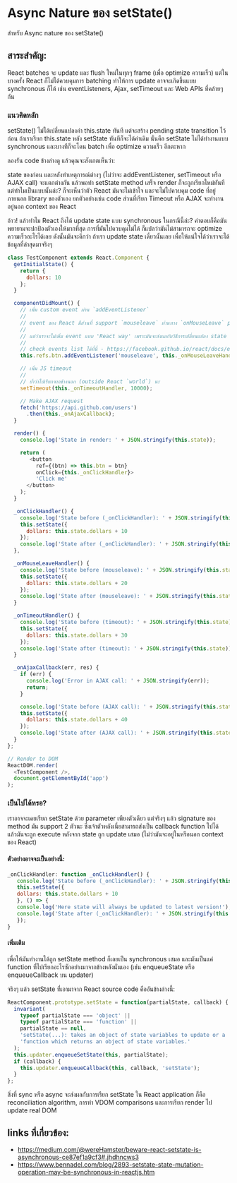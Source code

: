 # Async Nature ของ setState()
สำหรับ Async nature ของ setState()

## สาระสำคัญ:
React batches จะ update และ flush ใหม่ในทุกๆ frame (เพื่อ optimize ความเร็ว) 
แต่ในบางครั้ง React ก็ไม่ได้ควบคุมการ batching ทำให้การ update อาจจะเกิดขึ้นแบบ synchronous ก็ได้
เช่น eventListeners, Ajax, setTimeout และ Web APIs ที่คล้ายๆ กัน

### แนวคิดหลัก
setState() ไม่ได้เปลี่ยนแปลงค่า this.state ทันที แต่จะสร้าง pending state transition ไว้ก่อน ถ้าเราเรียก this.state หลัง setState ทันทีก็จะได้ค่าเดิม นั่นคือ setState ไม่ได้ทำงานแบบ synchronous และบางทีก็จะโดน batch เพื่อ optimize ความเร็ว อีกตะหาก

ลองรัน code ข้างล่างดู แล้วคุณจะสังเกตเห็นว่า:

state ของก่อน และหลังทำเหตุการณ์ต่างๆ (ไม่ว่าจะ addEventListener, setTimeout หรือ AJAX call) จะแตกต่างกัน แล้วพอทำ setState method เสร็จ render ก็จะถูกเรียกใหม่ทันที แต่ทำไมเป็นแบบนั้นล่ะ? ก็จะเห็นว่าตัว React มันจะไม่เข้าใจ และจะไม่ไปควบคุม code ที่อยู่ภายนอก library ของตัวเอง ยกตัวอย่างเช่น code ส่วนที่เรียก Timeout หรือ AJAX จะทำงานอยู่นอก context ของ React

อ้าว! แล้วทำไม React ถึงได้ update state แบบ synchronous ในกรณีนี้ล่ะ? คำตอบก็คือมันพยายามจะปกป้องตัวเองให้มากที่สุด 
การที่มันไปควบคุมไม่ได้ ก็แปลว่ามันไม่สามารถจะ optimize ความเร็วอะไรได้เลย ดังนั้นมันจะดีกว่า ถ้าเรา update state เดี๋ยวนั้นเลย เพื่อให้แน่ใจได้ว่าเราจะได้ข้อมูลที่ล่าสุดมาจริงๆ 

```javascript
class TestComponent extends React.Component {
  getInitialState() {
    return {
      dollars: 10
    };
  }

  componentDidMount() {
    // เพิ่ม custom event ผ่าน `addEventListener`
    //
    // event ของ React มีส่วนที่ support `mouseleave` ผ่านทาง `onMouseLeave` prop
    //
    // แต่ว่าเราจะไม่เพิ่ม event แบบ 'React way' เพราะมันจะส่งผลกับวิธีการเปลี่ยนแปลง state
    //
    // check events list ได้ที่นี่ - https://facebook.github.io/react/docs/events.html
    this.refs.btn.addEventListener('mouseleave', this._onMouseLeaveHandler);

    // เพิ่ม JS timeout
    //
    // ย้ำว่าไปเรียกจากข้างนอก (outside React `world`) นะ
    setTimeout(this._onTimeoutHandler, 10000);

    // Make AJAX request
    fetch('https://api.github.com/users')
      .then(this._onAjaxCallback);
  }

  render() {
    console.log('State in render: ' + JSON.stringify(this.state));

    return (
       <button
         ref={(btn) => this.btn = btn}
         onClick={this._onClickHandler}>
         'Click me'
      </button>
    );
  }

  _onClickHandler() {
    console.log('State before (_onClickHandler): ' + JSON.stringify(this.state));
    this.setState({
      dollars: this.state.dollars + 10
    });
    console.log('State after (_onClickHandler): ' + JSON.stringify(this.state));
  },

  _onMouseLeaveHandler() {
    console.log('State before (mouseleave): ' + JSON.stringify(this.state));
    this.setState({
      dollars: this.state.dollars + 20
    });
    console.log('State after (mouseleave): ' + JSON.stringify(this.state));
  }

  _onTimeoutHandler() {
    console.log('State before (timeout): ' + JSON.stringify(this.state));
    this.setState({
      dollars: this.state.dollars + 30
    });
    console.log('State after (timeout): ' + JSON.stringify(this.state));
  }

  _onAjaxCallback(err, res) {
    if (err) {
      console.log('Error in AJAX call: ' + JSON.stringify(err));
      return;
    }

    console.log('State before (AJAX call): ' + JSON.stringify(this.state));
    this.setState({
      dollars: this.state.dollars + 40
    });
    console.log('State after (AJAX call): ' + JSON.stringify(this.state));
  }
};

// Render to DOM
ReactDOM.render(
  <TestComponent />,
  document.getElementById('app')
);
```

### เป็นไปได้หรอ?

เราอาจจะเคยเรียก setState ด้วย parameter เพียงตัวเดียว แต่จริงๆ แล้ว signature ของ method มัน support 2 ตัวนะ ซึ่งเจ้าตัวหลังเนี่ยสามารถส่งเป็น callback function ไปได้ แล้วมันจะถูก execute หลังจาก state ถูก update เสมอ (ไม่ว่ามันจะอยู่ในหรือนอก context ของ React)

#### ตัวอย่างอาจจะเป็นอย่างนี้:

```javascript
_onClickHandler: function _onClickHandler() {
   console.log('State before (_onClickHandler): ' + JSON.stringify(this.state));
   this.setState({
   dollars: this.state.dollars + 10
   }, () => {
   console.log('Here state will always be updated to latest version!');
   console.log('State after (_onClickHandler): ' + JSON.stringify(this.state));
   });
}
```

#### เพิ่มเติม

เพื่อให้มันทำงานได้ถูก setState method ก็เลยเป็น synchronous เสมอ
และมันเป็นแค่ function ที่ไปเรียกอะไรซักอย่างมาจากข้างหลังนั่นเอง (เช่น enqueueState หรือ enqueueCallback บน updater)

จริงๆ แล้ว setState ที่เอามาจาก React source code คืออันข้างล่างนี้:

```javascript
ReactComponent.prototype.setState = function(partialState, callback) {
  invariant(
    typeof partialState === 'object' ||
    typeof partialState === 'function' ||
    partialState == null,
    'setState(...): takes an object of state variables to update or a ' +
    'function which returns an object of state variables.'
  );
  this.updater.enqueueSetState(this, partialState);
  if (callback) {
    this.updater.enqueueCallback(this, callback, 'setState');
  }
};
```

สิ่งที่ sync หรือ async จะส่งผลกับการเรียก setState ใน React application ก็คือ reconciliation algorithm, การทำ VDOM comparisons และการเรียก render ไป update real DOM

## links ที่เกี่ยวข้อง:
- https://medium.com/@wereHamster/beware-react-setstate-is-asynchronous-ce87ef1a9cf3#.jhdhncws3
- https://www.bennadel.com/blog/2893-setstate-state-mutation-operation-may-be-synchronous-in-reactjs.htm
